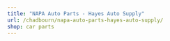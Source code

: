 ```yaml
---
title: "NAPA Auto Parts - Hayes Auto Supply"
url: /chadbourn/napa-auto-parts-hayes-auto-supply/
shop: car parts
---
```

